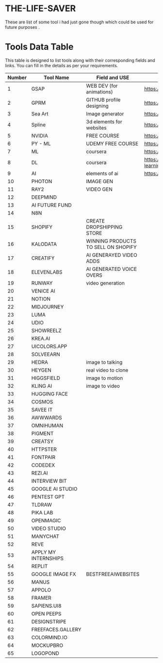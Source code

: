# THE-LIFE-SAVER
These are list of some tool i had just gone though which could be used for future purposes .


# Tools Data Table

This table is designed to list tools along with their corresponding fields and links. You can fill in the details as per your requirements.

| **Number** | **Tool Name**        |               **Field and USE**                   |                **Link**                      |
|------------|----------------------|---------------------------------------------------|----------------------------------------------|
| 1          |  GSAP                | WEB DEV  (for animations)                         | https://gsap.com/                            |
| 2          |  GPRM                | GITHUB profile designing                          | https://gprm.itsvg.in/                       |
| 3          |  Sea Art             | Image generator                                   | https://shorturl.at/lidmX                    |
| 4          |  Spline              | 3d elements for websites                          | https://spline.design                        |
| 5          |  NVIDIA              | FREE COURSE                                       | https://www.nvidia.com/en-in/training/online/|
| 6          |  PY - ML             | UDEMY FREE COURSE                                 | https://shorturl.at/7t5Ms                    |
| 7          |  ML                  | coursera                                          | https://shorturl.at/UFAPg                    |
| 8          |  DL                  | coursera                                          | https://www.coursera.org/specializations/deep-learning|
| 9          |  AI                  | elements of ai                                    | https://www.elementsofai.com/                       |
| 10         |  PHOTON              |  IMAGE GEN               |                        |
| 11         |  RAY2                |   VIDEO GEN              |                        |
| 12         |  DEEPMIND            |                 |                        |
| 13         |  AI FUTURE FUND      |                 |                        |
| 14         |  N8N                 |                 |                        |
| 15         |  SHOPIFY             | CREATE DROPSHIPPING STORE                |                        |
| 16         |  KALODATA            | WINNING PRODUCTS TO SELL ON SHOPIFY                |                        |
| 17         |  CREATIFY            | AI GENERAYED VIDEO ADDS                |                        |
| 18         |  ELEVENLABS          | AI GENERATED VOICE OVERS                 |                        |
| 19         |  RUNWAY              | video generation                |                        |
| 20         |  VENICE AI           |                 |                        |
| 21         |  NOTION              |                 |                        |
| 22         |  MIDJOURNEY          |                 |                        |
| 23         |  LUMA                |                 |                        |
| 24         |  UDIO                |                 |                        |
| 25         |  SHOWREELZ           |                 |                        |
| 26         |  KREA.AI             |                 |                        |
| 27         |  UICOLORS.APP        |                 |                        |
| 28         |  SOLVEEARN           |                 |                        |
| 29         |  HEDRA               | image to talking                |                        |
| 30         |  HEYGEN              | real video to clone                |                        |
| 31         |  HIGGSFIELD          |  image to motion              |                        |
| 32         |  KLING AI            |  image to video               |                        |
| 33         |  HUGGING FACE        |                 |                        |
| 34         |  COSMOS              |                 |                        |
| 35         |  SAVEE IT            |                 |                        |
| 36         |  AWWWARDS            |                 |                        |
| 37         |  OMNIHUMAN           |                 |                        |
| 38         |  PIGMENT             |                 |                        |
| 39         |  CREATSY             |                 |                        |
| 40         |  HTTPSTER            |                 |                        |
| 41         |  FONTPAIR            |                 |                        |
| 42         |  CODEDEX             |                 |                        |
| 43         |  REZI.AI             |                 |                        |
| 44         |  INTERVIEW BIT       |                 |                        |
| 45         |  GOOGLE AI STUDIO    |                 |                        |
| 46         |  PENTEST GPT         |                 |                        |
| 47         |  TLDRAW              |                 |                        |
| 48         |  PIKA LAB            |                 |                        |
| 49         |  OPENMAGIC           |                 |                        |
| 50         |  VIDEO STUDIO        |                 |                        |
| 51         |  MANYCHAT            |
| 52         |  REVE                |
| 53         |  APPLY MY INTERNSHIPS|
| 54         |  REPLIT              |
| 55         |  GOOGLE IMAGE FX     | BESTFREEAIWEBSITES
| 56         |  MANUS               |
| 57         |  APPOLO              |
| 58         |  FRAMER              |
| 59         |  SAPIENS.UI8         |
| 60         |  OPEN PEEPS          |
| 61         |  DESIGNSTRIPE        |
| 62         |  FREEFACES.GALLERY   |
| 63         |  COLORMIND.IO        |
| 64         |  MOCKUPBRO           |
| 65         |  LOGOPOND            |
